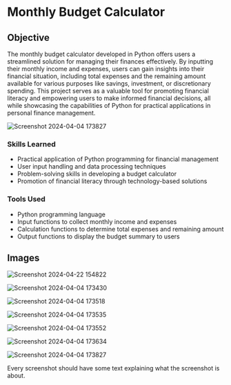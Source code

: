 # Monthly Budget Calculator

## Objective
The monthly budget calculator developed in Python offers users a streamlined solution for managing their finances effectively. By inputting their monthly income and expenses, users can gain insights into their financial situation, including total expenses and the remaining amount available for various purposes like savings, investment, or discretionary spending. This project serves as a valuable tool for promoting financial literacy and empowering users to make informed financial decisions, all while showcasing the capabilities of Python for practical applications in personal finance management.

![Screenshot 2024-04-04 173827](https://github.com/sarch25/Monthly-Budget-Calculator/assets/130470960/5f9d8bcc-989a-4320-8759-f9a90e093287)

### Skills Learned

- Practical application of Python programming for financial management
- User input handling and data processing techniques
- Problem-solving skills in developing a budget calculator
- Promotion of financial literacy through technology-based solutions
### Tools Used

- Python programming language
- Input functions to collect monthly income and expenses
- Calculation functions to determine total expenses and remaining amount
- Output functions to display the budget summary to users
## Images


![Screenshot 2024-04-22 154822](https://github.com/sarch25/Monthly-Budget-Calculator/assets/130470960/4a811ccb-6b5c-4458-83bc-74952184ff26)

![Screenshot 2024-04-04 173430](https://github.com/sarch25/Monthly-Budget-Calculator/assets/130470960/95da48e6-936c-44f3-9db5-e0bd0d894afd)

![Screenshot 2024-04-04 173518](https://github.com/sarch25/Monthly-Budget-Calculator/assets/130470960/67cac23a-7a45-460b-8929-6d964f4ad69e)

![Screenshot 2024-04-04 173535](https://github.com/sarch25/Monthly-Budget-Calculator/assets/130470960/06aa13e6-eaec-408e-810e-7c6fdcf97053)

![Screenshot 2024-04-04 173552](https://github.com/sarch25/Monthly-Budget-Calculator/assets/130470960/8ba79118-6c4c-494f-86a5-859cd30670d1)

![Screenshot 2024-04-04 173634](https://github.com/sarch25/Monthly-Budget-Calculator/assets/130470960/d84a4813-a549-4135-8f01-3b06290d3643)

![Screenshot 2024-04-04 173827](https://github.com/sarch25/Monthly-Budget-Calculator/assets/130470960/5f9d8bcc-989a-4320-8759-f9a90e093287)










Every screenshot should have some text explaining what the screenshot is about.
